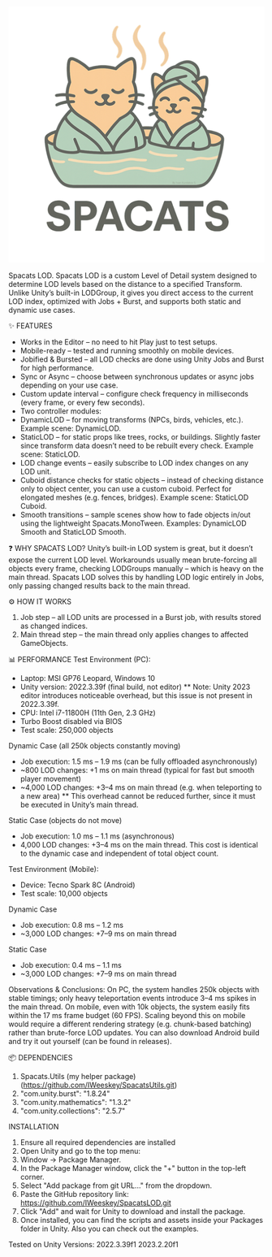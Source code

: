 ![Screenshot](Arts/SpaCats%20LogoSmall.png)

Spacats LOD.
Spacats LOD is a custom Level of Detail system designed to determine LOD levels based on the distance to a specified Transform. Unlike Unity’s built-in LODGroup, it gives you direct access to the current LOD index, optimized with Jobs + Burst, and supports both static and dynamic use cases.

✨ FEATURES
* Works in the Editor – no need to hit Play just to test setups.
* Mobile-ready – tested and running smoothly on mobile devices.
* Jobified & Bursted – all LOD checks are done using Unity Jobs and Burst for high performance.
* Sync or Async – choose between synchronous updates or async jobs depending on your use case.
* Custom update interval – configure check frequency in milliseconds (every frame, or every few seconds).
* Two controller modules:
* DynamicLOD – for moving transforms (NPCs, birds, vehicles, etc.). Example scene: DynamicLOD.
* StaticLOD – for static props like trees, rocks, or buildings. Slightly faster since transform data doesn’t need to be rebuilt every check. Example scene: StaticLOD.
* LOD change events – easily subscribe to LOD index changes on any LOD unit.
* Cuboid distance checks for static objects – instead of checking distance only to object center, you can use a custom cuboid. Perfect for elongated meshes (e.g. fences, bridges). Example scene: StaticLOD Cuboid.
* Smooth transitions – sample scenes show how to fade objects in/out using the lightweight Spacats.MonoTween. Examples: DynamicLOD Smooth and StaticLOD Smooth.

❓ WHY SPACATS LOD?
Unity’s built-in LOD system is great, but it doesn’t expose the current LOD level. Workarounds usually mean brute-forcing all objects every frame, checking LODGroups manually – which is heavy on the main thread.
Spacats LOD solves this by handling LOD logic entirely in Jobs, only passing changed results back to the main thread.

⚙️ HOW IT WORKS
1) Job step – all LOD units are processed in a Burst job, with results stored as changed indices.
2) Main thread step – the main thread only applies changes to affected GameObjects.

📊 PERFORMANCE
Test Environment (PC):
* Laptop: MSI GP76 Leopard, Windows 10
* Unity version: 2022.3.39f (final build, not editor)
	** Note: Unity 2023 editor introduces noticeable overhead, but this issue is not present in 2022.3.39f.
* CPU: Intel i7-11800H (11th Gen, 2.3 GHz)
* Turbo Boost disabled via BIOS
* Test scale: 250,000 objects

Dynamic Case (all 250k objects constantly moving)
* Job execution: 1.5 ms – 1.9 ms (can be fully offloaded asynchronously)
* ~800 LOD changes: +1 ms on main thread (typical for fast but smooth player movement)
* ~4,000 LOD changes: +3–4 ms on main thread (e.g. when teleporting to a new area)
	**	This overhead cannot be reduced further, since it must be executed in Unity’s main thread.
	
Static Case (objects do not move)
* Job execution: 1.0 ms – 1.1 ms (asynchronous)
* 4,000 LOD changes: +3–4 ms on the main thread. This cost is identical to the dynamic case and independent of total object count.

Test Environment (Mobile):
* Device: Tecno Spark 8C (Android)
* Test scale: 10,000 objects

Dynamic Case
* Job execution: 0.8 ms – 1.2 ms
* ~3,000 LOD changes: +7–9 ms on main thread

Static Case
* Job execution: 0.4 ms – 1.1 ms
* ~3,000 LOD changes: +7–9 ms on main thread

Observations & Conclusions:
On PC, the system handles 250k objects with stable timings; only heavy teleportation events introduce 3–4 ms spikes in the main thread.
On mobile, even with 10k objects, the system easily fits within the 17 ms frame budget (60 FPS).
Scaling beyond this on mobile would require a different rendering strategy (e.g. chunk-based batching) rather than brute-force LOD updates.
You can also download Android build and try it out yourself (can be found in releases).

📦 DEPENDENCIES
1) Spacats.Utils (my helper package) (https://github.com/IWeeskey/SpacatsUtils.git)
2) "com.unity.burst": "1.8.24"
3) "com.unity.mathematics": "1.3.2"
4) "com.unity.collections": "2.5.7"

INSTALLATION
1) Ensure all required dependencies are installed
2) Open Unity and go to the top menu:
3) Window → Package Manager.
4) In the Package Manager window, click the "+" button in the top-left corner.
5) Select "Add package from git URL..." from the dropdown.
6) Paste the GitHub repository link:
https://github.com/IWeeskey/SpacatsLOD.git
6) Click "Add" and wait for Unity to download and install the package.
7) Once installed, you can find the scripts and assets inside your Packages folder in Unity. Also you can check out the examples.

Tested on Unity Versions:
2022.3.39f1
2023.2.20f1
